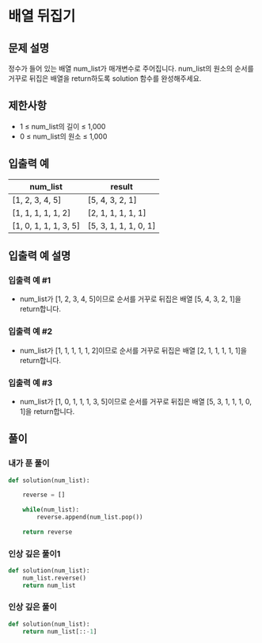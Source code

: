 # 배열 뒤집기

## 문제 설명
정수가 들어 있는 배열 num_list가 매개변수로 주어집니다. num_list의 원소의 순서를 거꾸로 뒤집은 배열을 return하도록 solution 함수를 완성해주세요.

## 제한사항
- 1 ≤ num_list의 길이 ≤ 1,000
- 0 ≤ num_list의 원소 ≤ 1,000

## 입출력 예
|num_list|	result|
|---|---|
|[1, 2, 3, 4, 5]|	[5, 4, 3, 2, 1]|
|[1, 1, 1, 1, 1, 2]|	[2, 1, 1, 1, 1, 1]|
|[1, 0, 1, 1, 1, 3, 5]|	[5, 3, 1, 1, 1, 0, 1]|

## 입출력 예 설명
### 입출력 예 #1
- num_list가 [1, 2, 3, 4, 5]이므로 순서를 거꾸로 뒤집은 배열 [5, 4, 3, 2, 1]을 return합니다.

### 입출력 예 #2
- num_list가 [1, 1, 1, 1, 1, 2]이므로 순서를 거꾸로 뒤집은 배열 [2, 1, 1, 1, 1, 1]을 return합니다.

### 입출력 예 #3
- num_list가 [1, 0, 1, 1, 1, 3, 5]이므로 순서를 거꾸로 뒤집은 배열 [5, 3, 1, 1, 1, 0, 1]을 return합니다.

## 풀이
### 내가 푼 풀이

```python
def solution(num_list):
    
    reverse = []
    
    while(num_list):
        reverse.append(num_list.pop())
    
    return reverse
```

### 인상 깊은 풀이1

```python
def solution(num_list):
    num_list.reverse()
    return num_list
```

### 인상 깊은 풀이

```python
def solution(num_list):
    return num_list[::-1]
```